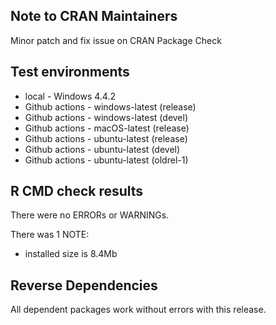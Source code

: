 ## Note to CRAN Maintainers

Minor patch and fix issue on CRAN Package Check 


## Test environments
* local - Windows 4.4.2
* Github actions - windows-latest (release)
* Github actions - windows-latest (devel)
* Github actions - macOS-latest (release)
* Github actions - ubuntu-latest (release)
* Github actions - ubuntu-latest (devel)
* Github actions - ubuntu-latest (oldrel-1)

## R CMD check results
There were no ERRORs or WARNINGs. 

There was 1 NOTE:
  - installed size is 8.4Mb

## Reverse Dependencies
All dependent packages work without errors with this release.
